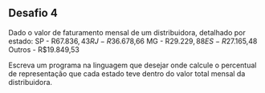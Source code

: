 ## Desafio 4

Dado o valor de faturamento mensal de um distribuidora, detalhado por estado:
SP - R$67.836,43
RJ - R$36.678,66
MG - R$29.229,88
ES - R$27.165,48
Outros - R$19.849,53

Escreva um programa na linguagem que desejar onde calcule o percentual de representação que cada estado teve dentro do valor total mensal da distribuidora.
